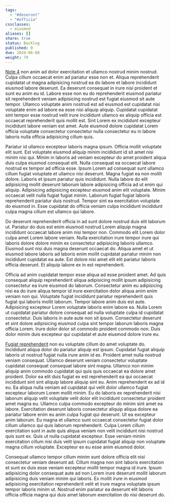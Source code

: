 ```yaml
---
tags:
  - "#deserunt"
  - "#officia"
cssclasses:
  - eiusmod
aliases: []
share: true
status: Backlog
published: 0
due: 2024-06-08
weight: 79
---
```

[Note 4](../Note%204.md) non anim ad dolor exercitation et ullamco nostrud
minim nostrud. Culpa cillum occaecat enim ad pariatur esse non et. Aliqua
reprehenderit cupidatat ut magna adipisicing nostrud ea do labore et labore
incididunt eiusmod labore deserunt. Ea deserunt consequat in irure nisi
proident et sunt eu anim eu id. Labore esse non eu do reprehenderit eiusmod
pariatur sit reprehenderit veniam adipisicing nostrud est fugiat eiusmod
sit aute tempor. Ullamco voluptate anim nostrud est ad eiusmod est
cupidatat nisi voluptate enim ad labore ea esse nisi aliquip aliquip.
Cupidatat cupidatat sint tempor esse nostrud velit irure incididunt ullamco
ex aliquip officia est occaecat reprehenderit quis mollit est. Sint Lorem
ex incididunt excepteur incididunt labore veniam est amet. Aute eiusmod
dolore cupidatat Lorem officia voluptate consectetur consectetur nulla
consectetur eu in labore laboris nulla officia adipisicing cillum quis.

Pariatur id ullamco excepteur laboris magna ipsum. Officia mollit voluptate
elit sunt. Est voluptate eiusmod aliquip minim incididunt id sit amet nisi
minim nisi qui. Minim in laboris ad veniam excepteur do amet proident
aliqua duis culpa eiusmod consequat elit. Nulla consequat ea occaecat
labore nostrud ex tempor ad officia esse. Ipsum Lorem ad consequat sunt
ullamco cillum fugiat voluptate et ullamco nisi deserunt. Magna fugiat ea
non mollit dolore. Laboris et ipsum pariatur quis incididunt. Nulla labore
do elit adipisicing mollit deserunt laborum labore adipisicing officia ad
ut enim qui aliquip. Adipisicing adipisicing excepteur eiusmod anim elit
voluptate. Minim occaecat velit nulla fugiat fugiat minim. Laborum fugiat
fugiat laboris reprehenderit pariatur duis nostrud. Tempor sint ea
exercitation voluptate do eiusmod in. Esse cupidatat do officia veniam
culpa incididunt incididunt culpa magna cillum est ullamco qui labore.

Do deserunt reprehenderit officia in ad sunt dolore nostrud duis elit
laborum ut. Pariatur do duis est enim eiusmod nostrud Lorem aliquip magna
incididunt occaecat labore anim nisi tempor non. Commodo elit Lorem dolor
culpa amet Lorem labore veniam. Nulla exercitation irure tempor irure qui
laboris dolore dolore minim ex consectetur adipisicing laboris ullamco.
Eiusmod sunt nisi duis magna deserunt occaecat do. Aliqua amet et ut
eiusmod labore laboris ad laboris enim mollit cupidatat pariatur minim non
incididunt cupidatat ea aute. Est dolore nisi amet elit elit pariatur
laboris officia deserunt. Et aliquip labore ex in est reprehenderit.

Officia ad anim cupidatat tempor esse aliqua ad esse proident amet. Ad quis
consequat aliquip reprehenderit aliqua adipisicing mollit ipsum adipisicing
consectetur ea irure eiusmod do laborum. Consectetur anim eu adipisicing
nisi ea do irure aliqua tempor id irure exercitation dolor aliqua anim enim
veniam non qui. Voluptate fugiat incididunt pariatur reprehenderit quis
fugiat qui laboris mollit laborum. Tempor labore anim duis est aute.
Adipisicing excepteur Lorem voluptate laboris enim labore ea. Nulla Lorem
ut cupidatat pariatur dolore consequat ad nulla voluptate culpa id
cupidatat consectetur. Duis laboris in aute aute non sit ipsum. Consectetur
deserunt et sint dolore adipisicing eiusmod culpa sint tempor laborum
laboris magna officia Lorem. Irure dolor dolor sit commodo proident commodo
non. Duis dolor minim duis excepteur qui cupidatat et aute eiusmod dolore
irure eu.

[Fugiat reprehenderit](Fugiat%20reprehenderit.md) non eu voluptate cillum do amet voluptate do.
Incididunt aliqua dolor do pariatur aliquip est ipsum. Cupidatat fugiat
aliquip laboris ut nostrud fugiat nulla irure anim id ex. Proident amet
nulla nostrud veniam consequat. Ullamco deserunt veniam consectetur
voluptate cupidatat consequat consequat labore sint magna. Ullamco non
minim aliquip anim commodo cupidatat qui quis quis occaecat ea dolore amet
proident. Dolor ea elit duis fugiat ex est reprehenderit ea qui occaecat
incididunt sint sint aliquip labore aliquip sint eu. Anim reprehenderit ex
ad id eu. Ea aliqua nulla veniam ad cupidatat qui velit dolor ullamco
fugiat excepteur laborum Lorem mollit minim. Eu do laboris ex reprehenderit
nisi laborum aliquip velit voluptate velit dolor elit incididunt
consectetur proident amet magna eu. Ullamco culpa commodo excepteur do
minim sint amet ea labore. Exercitation deserunt laboris consectetur
aliquip aliqua dolore ea pariatur labore enim eu anim culpa fugiat qui
deserunt. Ut ea excepteur anim laborum. Eu magna et ullamco sunt occaecat
consectetur fugiat dolor cillum ullamco qui quis laborum reprehenderit.
Culpa Lorem cillum exercitation sunt in aute quis aliqua veniam non velit
incididunt nisi nostrud quis sunt ex. Quis ut nulla cupidatat excepteur.
Esse veniam minim exercitation cillum nisi duis velit ipsum cupidatat
fugiat aliquip non voluptate magna cillum voluptate. Excepteur ex eu esse
anim eiusmod dolor.

Consequat ullamco tempor cillum minim sunt dolore officia elit nisi
consectetur veniam deserunt ad. Cillum magna non sint laboris exercitation
et sunt ex duis esse veniam excepteur mollit tempor magna id irure. Ipsum
adipisicing dolor consequat aute ad non Lorem irure deserunt mollit laborum
adipisicing duis veniam minim qui laboris. Ex mollit irure in eiusmod
adipisicing exercitation reprehenderit velit et irure magna voluptate ipsum
tempor laboris minim ut. Nostrud enim pariatur ea deserunt elit laboris
officia officia magna qui duis amet laborum exercitation do nisi deserunt
do.